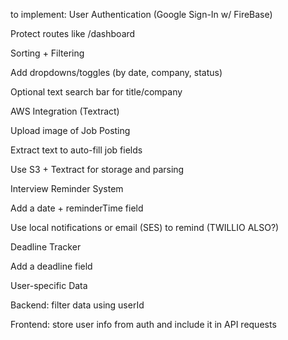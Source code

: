 to implement:
User Authentication (Google Sign-In w/ FireBase)

Protect routes like /dashboard

Sorting + Filtering

Add dropdowns/toggles (by date, company, status)

Optional text search bar for title/company

AWS Integration (Textract)

Upload image of Job Posting

Extract text to auto-fill job fields

Use S3 + Textract for storage and parsing

Interview Reminder System

Add a date + reminderTime field

Use local notifications or email (SES) to remind (TWILLIO ALSO?)

Deadline Tracker

Add a deadline field


User-specific Data

Backend: filter data using userId

Frontend: store user info from auth and include it in API requests
